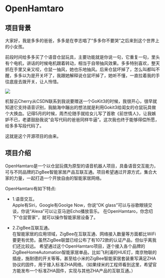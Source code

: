 # OpenHamtaro

## 项目背景
大家好，我是多多的爸爸，多多是在李志唱了“多多你不要哭”之后来到这个世界上的小女孩。

前段时间给多多买了个语音仓鼠玩具，主要功能就是你说一句，它重复一句，里头有个电机，讲话的时候电机跟着转动，相当于自带抽风效果。多多特别喜欢，整天抓在手里又亲又咬，仓鼠一抽风，她也乐地抽风。后来仓鼠坏掉了，怎么叫都叫不醒，多多以为是开关坏了，我跟她解释说仓鼠坏掉了，她听不懂，一直拉着我的手往底座去拨开关，让人怜惜。

![](http://7xkqvo.com1.z0.glb.clouddn.com/open_hamtaro.jpg)

机智云Cherry从CSDN联系到我说要赠送一个GoKit3的时候，我很开心，很早就知道它支持语音识别，我脑海中蹦出的想法就是利用Gokit3给闺女的仓鼠玩具做个大换血。记得5月的时候，周杰伦随手就给女儿写了首歌《前世情人》，让我嫉妒不已，老婆鼓励我说“会写代码的爸爸同样牛逼”。这次我也终于能够得偿所愿，给多多写段代码了。

这就是这个开源项目的由来。

## 项目介绍
OpenHamtaro是一个以仓鼠玩偶为原型的语音机器人项目，具备语音交互能力，可与不同品牌的ZigBee智能家居产品互联互通。项目希望通过开源方式，集合大家的力量，一起打造一个开放自由的智能家居网络。

OpenHamtaro有如下特点:  

- 1.语音交互。  
Apple有Siri，Google有Goolge Now，你说“OK glass”可以与谷歌眼镜交谈，你说“Alexa”可以让亚马逊Echo播放音乐。 在OpenHamtaro，你念叨下“仓鼠管家”，就可以操作智能家居设备了。

- 2.ZigBee互联互通。  
在智能家居的应用领域，ZigBee在互联互通、网络接入数量等方面都比WiFi要更有优势。虽然ZigBee联盟已经公布了有1072款的认证产品，但似乎离我们还比较远。
希望通过这个OpenHamtaro项目，逐个接入各个品牌的ZigBeeHomeAutomation智能家居单品，比如飞利浦的HUE灯，南京物联的插座，施耐德的开关等等。甚至给小米的ZigBee智能家居套装重写满足ZHA协议的固件，用于接入标准ZHA网络。（如果绿米的工程师看到这里，希望官方能发布一个标准ZHA固件，实现与其他ZHA产品的互联互通。）


## 